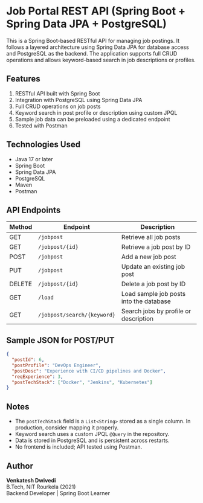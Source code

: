 # Job Portal REST API (Spring Boot + Spring Data JPA + PostgreSQL)

This is a Spring Boot-based RESTful API for managing job postings. It follows a layered architecture using Spring Data JPA for database access and PostgreSQL as the backend. The application supports full CRUD operations and allows keyword-based search in job descriptions or profiles.

## Features

1. RESTful API built with Spring Boot  
2. Integration with PostgreSQL using Spring Data JPA  
3. Full CRUD operations on job posts  
4. Keyword search in post profile or description using custom JPQL  
5. Sample job data can be preloaded using a dedicated endpoint  
6. Tested with Postman

## Technologies Used

- Java 17 or later  
- Spring Boot  
- Spring Data JPA  
- PostgreSQL  
- Maven  
- Postman


## API Endpoints

| Method | Endpoint                    | Description                                |
|--------|-----------------------------|--------------------------------------------|
| GET    | `/jobpost`                  | Retrieve all job posts                     |
| GET    | `/jobpost/{id}`             | Retrieve a job post by ID                  |
| POST   | `/jobpost`                  | Add a new job post                         |
| PUT    | `/jobpost`                  | Update an existing job post                |
| DELETE | `/jobpost/{id}`             | Delete a job post by ID                    |
| GET    | `/load`                     | Load sample job posts into the database    |
| GET    | `/jobpost/search/{keyword}` | Search jobs by profile or description      |

## Sample JSON for POST/PUT

```json
{
  "postId": 6,
  "postProfile": "DevOps Engineer",
  "postDesc": "Experience with CI/CD pipelines and Docker",
  "reqExperience": 3,
  "postTechStack": ["Docker", "Jenkins", "Kubernetes"]
}
```

## Notes

- The `postTechStack` field is a `List<String>` stored as a single column. In production, consider mapping it properly.
- Keyword search uses a custom JPQL `@Query` in the repository.
- Data is stored in PostgreSQL and is persistent across restarts.
- No frontend is included; API tested using Postman.

## Author

**Venkatesh Dwivedi**  
B.Tech, NIT Rourkela (2021)  
Backend Developer | Spring Boot Learner
